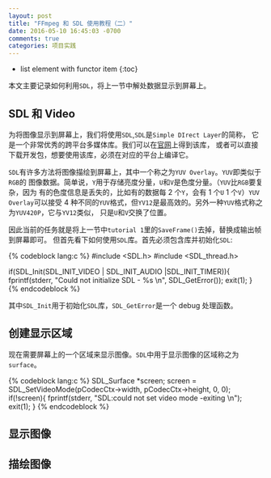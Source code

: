 ```yaml
---
layout: post
title: "FFmpeg 和 SDL 使用教程（二）"
date: 2016-05-10 16:45:03 -0700
comments: true
categories: 项目实践
---
```


* list element with functor item
{:toc}

本文主要记录如何利用`SDL`，将上一节中解处数据显示到屏幕上。  

## SDL 和 Video

为将图像显示到屏幕上，我们将使用`SDL`,`SDL`是`Simple DIrect Layer`的简称，
它是一个非常优秀的跨平台多媒体库。我们可以在[官网](https://www.libsdl.org/)上得到该库，
或者可以直接下载开发包，想要使用该库，必须在对应的平台上编译它。   

`SDL`有许多方法将图像描绘到屏幕上，其中一个称之为`YUV Overlay`。`YUV`即类似于`RGB`的
图像数据。简单说，`Y`用于存储亮度分量，`U`和`V`是色度分量。（`YUV`比`RGB`要复杂，因为
有的色度信息是丢失的，比如有的数据每 2 个`Y`，会有 1 个`U` 1 个`V`）`YUV Overlay`可以接受
 4 种不同的`YUV`格式，但`YV12`是最高效的。另外一种`YUV`格式称之为`YUV420P`，它与`YV12`类似，
只是`U`和`V`交换了位置。  

因此当前的任务就是将上一节中`tutorial 1`里的`SaveFrame()`去掉，替换成输出帧到屏幕即可。
但首先看下如何使用`SDL`库。首先必须包含库并初始化`SDL`:  

{% codeblock lang:c %}
#include <SDL.h>
#include <SDL_thread.h>

if(SDL_Init(SDL_INIT_VIDEO | SDL_INIT_AUDIO |SDL_INIT_TIMER)){
    fprintf(stderr, "Could not initialize SDL - %s \n", SDL_GetError());
    exit(1);
}
{% endcodeblock %}

其中`SDL_Init`用于初始化`SDL`库，`SDL_GetError`是一个 debug 处理函数。  

## 创建显示区域

现在需要屏幕上的一个区域来显示图像。`SDL`中用于显示图像的区域称之为`surface`。  

{% codeblock lang:c %}
SDL_Surface *screen;
screen = SDL_SetVideoMode(pCodecCtx->width, pCodecCtx->height, 0, 0);
if(!screen){
    fprintf(stderr, "SDL:could not set video mode -exiting \n"); 
    exit(1);
}
{% endcodeblock %}

## 显示图像

## 描绘图像
